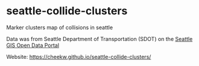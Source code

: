 # seattle-collide-clusters
Marker clusters map of collisions in seattle

Data was from Seattle Department of Transportation (SDOT) on the [Seattle GIS Open Data Portal](https://data-seattlecitygis.opendata.arcgis.com/datasets/collisions)

Website: https://cheekw.github.io/seattle-collide-clusters/
